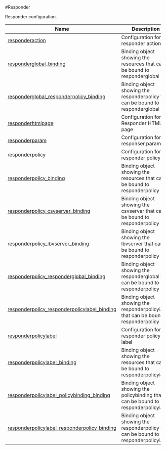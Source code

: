 #Responder

Responder configuration.


<table><thead><tr><th>Name</th><th>Description</th></tr></thead><tbody><tr><td><a href="../../../configuration/responder/responderaction/responderaction">responderaction</a></td><td>Configuration for responder action</td><tr><tr><td><a href="../../../configuration/responder/responderglobal_binding/responderglobal_binding">responderglobal_binding</a></td><td>Binding object showing the resources that can be bound to responderglobal</td><tr><tr><td><a href="../../../configuration/responder/responderglobal_responderpolicy_binding/responderglobal_responderpolicy_binding">responderglobal_responderpolicy_binding</a></td><td>Binding object showing the responderpolicy that can be bound to responderglobal</td><tr><tr><td><a href="../../../configuration/responder/responderhtmlpage/responderhtmlpage">responderhtmlpage</a></td><td>Configuration for Responder HTML page</td><tr><tr><td><a href="../../../configuration/responder/responderparam/responderparam">responderparam</a></td><td>Configuration for responser parameter</td><tr><tr><td><a href="../../../configuration/responder/responderpolicy/responderpolicy">responderpolicy</a></td><td>Configuration for responder policy</td><tr><tr><td><a href="../../../configuration/responder/responderpolicy_binding/responderpolicy_binding">responderpolicy_binding</a></td><td>Binding object showing the resources that can be bound to responderpolicy</td><tr><tr><td><a href="../../../configuration/responder/responderpolicy_csvserver_binding/responderpolicy_csvserver_binding">responderpolicy_csvserver_binding</a></td><td>Binding object showing the csvserver that can be bound to responderpolicy</td><tr><tr><td><a href="../../../configuration/responder/responderpolicy_lbvserver_binding/responderpolicy_lbvserver_binding">responderpolicy_lbvserver_binding</a></td><td>Binding object showing the lbvserver that can be bound to responderpolicy</td><tr><tr><td><a href="../../../configuration/responder/responderpolicy_responderglobal_binding/responderpolicy_responderglobal_binding">responderpolicy_responderglobal_binding</a></td><td>Binding object showing the responderglobal that can be bound to responderpolicy</td><tr><tr><td><a href="../../../configuration/responder/responderpolicy_responderpolicylabel_binding/responderpolicy_responderpolicylabel_binding">responderpolicy_responderpolicylabel_binding</a></td><td>Binding object showing the responderpolicylabel that can be bound to responderpolicy</td><tr><tr><td><a href="../../../configuration/responder/responderpolicylabel/responderpolicylabel">responderpolicylabel</a></td><td>Configuration for responder policy label</td><tr><tr><td><a href="../../../configuration/responder/responderpolicylabel_binding/responderpolicylabel_binding">responderpolicylabel_binding</a></td><td>Binding object showing the resources that can be bound to responderpolicylabel</td><tr><tr><td><a href="../../../configuration/responder/responderpolicylabel_policybinding_binding/responderpolicylabel_policybinding_binding">responderpolicylabel_policybinding_binding</a></td><td>Binding object showing the policybinding that can be bound to responderpolicylabel</td><tr><tr><td><a href="../../../configuration/responder/responderpolicylabel_responderpolicy_binding/responderpolicylabel_responderpolicy_binding">responderpolicylabel_responderpolicy_binding</a></td><td>Binding object showing the responderpolicy that can be bound to responderpolicylabel</td><tr></tbody></table>
